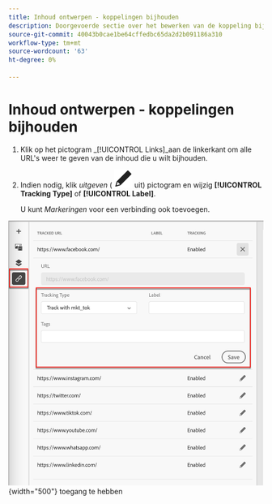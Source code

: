 ```yaml
---
title: Inhoud ontwerpen - koppelingen bijhouden
description: Doorgevoerde sectie over het bewerken van de koppeling bijhouden voor het ontwerpen van inhoud
source-git-commit: 40043b0cae1be64cffedbc65da2d2b091186a310
workflow-type: tm+mt
source-wordcount: '63'
ht-degree: 0%

---
```


# Inhoud ontwerpen - koppelingen bijhouden

1. Klik op het pictogram _[!UICONTROL Links]_aan de linkerkant om alle URL&#39;s weer te geven van de inhoud die u wilt bijhouden.

1. Indien nodig, klik _uitgeven_ ( ![ geef pictogram ](../user/assets/do-not-localize/icon-edit.svg) uit) pictogram en wijzig **[!UICONTROL Tracking Type]** of **[!UICONTROL Label]**.

   U kunt _Markeringen_ voor een verbinding ook toevoegen.

![ klik het Edit pictogram om verbinding het volgen ](../assets/content-design-shared/visual-designer-links.png){width="500"} toegang te hebben
